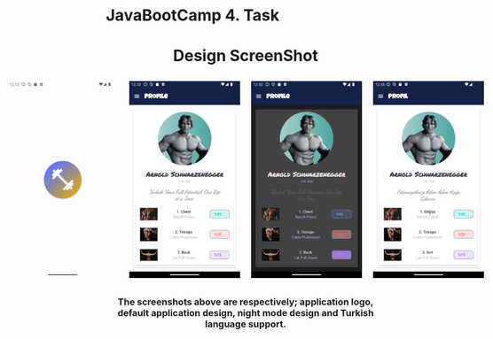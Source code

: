 # JavaBootCamp 4. Task

<h1 align="center">
  Design ScreenShot
</h1>

<div style="display: flex; justify-content: center;">
  <img src="https://github.com/muratalarcin/JavaBootCamp_task3/blob/master/Screenshot_1699102342.png" width="200" height="auto" style="margin: 10px;">
  <img src="https://github.com/muratalarcin/JavaBootCamp_task3/blob/master/Screenshot_1699102361.png" width="200" height="auto" style="margin: 10px;">
  <img src="https://github.com/muratalarcin/JavaBootCamp_task3/blob/master/Screenshot_1699102372.png" width="200" height="auto" style="margin: 10px;">
  <img src="https://github.com/muratalarcin/JavaBootCamp_task3/blob/master/Screenshot_1699102519.png" width="200" height="auto" style="margin: 10px;">
</div>

<h3 align="center">
  The screenshots above are respectively; application logo, default application design, night mode design and Turkish language support.
</h3>
